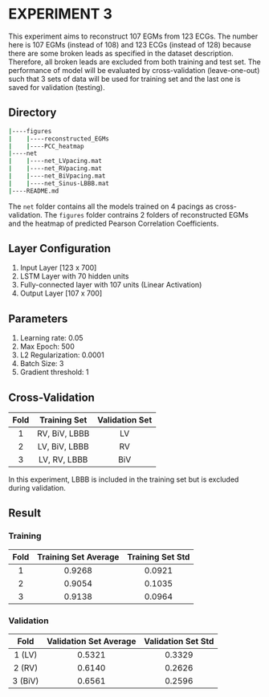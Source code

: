 # **EXPERIMENT 3**
This experiment aims to reconstruct 107 EGMs from 123 ECGs. The number here is 107 EGMs (instead of 108) and 123 ECGs (instead of 128) because there are some broken leads as specified in the dataset description. Therefore, all broken leads are excluded from both training and test set. The performance of model will be evaluated by cross-validation (leave-one-out) such that 3 sets of data will be used for training set and the last one is saved for validation (testing).

## **Directory**
```bash
|----figures
|    |----reconstructed_EGMs
|    |----PCC_heatmap
|----net
|    |----net_LVpacing.mat
|    |----net_RVpacing.mat
|    |----net_BiVpacing.mat
|    |----net_Sinus-LBBB.mat
|----README.md
```
The `net` folder contains all the models trained on 4 pacings as cross-validation. The `figures` folder contrains 2 folders of reconstructed EGMs and the heatmap of predicted Pearson Correlation Coefficients.

## **Layer Configuration**
1. Input Layer [123 x 700]
2. LSTM Layer with 70 hidden units
3. Fully-connected layer with 107 units (Linear Activation)
4. Output Layer [107 x 700]

## **Parameters**
1. Learning rate: 0.05
2. Max Epoch: 500
3. L2 Regularization: 0.0001
4. Batch Size: 3 
5. Gradient threshold: 1

## **Cross-Validation**
|**Fold** |**Training Set**|**Validation Set**|
|:-------:|:--------------:|:----------------:|
|1        |RV, BiV, LBBB   |LV                |
|2        |LV, BiV, LBBB   |RV                |
|3        |LV, RV, LBBB    |BiV               |

In this experiment, LBBB is included in the training set but is excluded during validation.

## **Result**
### **Training**
|**Fold** |**Training Set Average**|**Training Set Std**|
|:-------:|:--------------:|:----------------:|
|1        |0.9268          |0.0921            |
|2        |0.9054          |0.1035            |
|3        |0.9138          |0.0964            |

### **Validation**
|**Fold** |**Validation Set Average**|**Validation Set Std**|
|:-------:|:--------------:|:----------------:|
|1 (LV)        |0.5321          |0.3329            |
|2 (RV)        |0.6140          |0.2626            |
|3 (BiV)       |0.6561          |0.2596            |